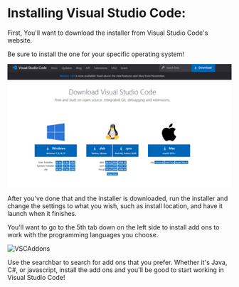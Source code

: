 # Installing Visual Studio Code:

First, You'll want to download the installer from Visual Studio Code's website.

Be sure to install the one for your specific operating system!

![VSCWebsite](VSCImage.png)

After you've done that and the installer is downloaded, run the installer and change the settings to what you wish, 
such as install location, and have it launch when it finishes.

You'll want to go to the 5th tab down on the left side to install add ons to work with the programming languages you choose.

![VSCAddons](VSCaddons)

Use the searchbar to search for add ons that you prefer. Whether it's Java, C#, or javascript, install the add ons and you'll be good to start working in Visual Studio Code!